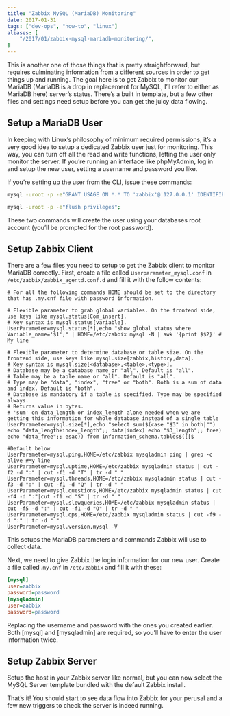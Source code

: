 ```yaml
---
title: "Zabbix MySQL (MariaDB) Monitoring"
date: 2017-01-31
tags: ["dev-ops", "how-to", "linux"]
aliases: [
    "/2017/01/zabbix-mysql-mariadb-monitoring/",
]
---
```


This is another one of those things that is pretty straightforward, but requires
culminating information from a different sources in order to get things up and
running.  The goal here is to get Zabbix to monitor our MariaDB (MariaDB is a
drop in replacement for MySQL, I’ll refer to either as MariaDB here) server’s
status.  There’s a built in template, but a few other files and settings need
setup before you can get the juicy data flowing.

## Setup a MariaDB User

In keeping with Linux’s philosophy of minimum required permissions, it’s a very
good idea to setup a dedicated Zabbix user just for monitoring.  This way, you
can turn off all the read and write functions, letting the user only monitor the
server.  If you’re running an interface like phpMyAdmin, log in and setup the
new user, setting a username and password you like.

If you’re setting up the user from the CLI, issue these commands:

```bash
mysql -uroot -p -e"GRANT USAGE ON *.* TO 'zabbix'@'127.0.0.1' IDENTIFIED BY 'password'";

mysql -uroot -p -e"flush privileges";
```

These two commands will create the user using your databases root account
(you’ll be prompted for the root password).

## Setup Zabbix Client

There are a few files you need to setup to get the Zabbix client to monitor
MariaDB correctly.  First, create a file called u`serparameter_mysql.conf` in
`/etc/zabbix/zabbix_agentd.conf.d` and fill it with the follow contents:

```text
# For all the following commands HOME should be set to the directory that has .my.cnf file with password information.

# Flexible parameter to grab global variables. On the frontend side, use keys like mysql.status[Com_insert].
# Key syntax is mysql.status[variable].
UserParameter=mysql.status[*],echo "show global status where Variable_name='$1';" | HOME=/etc/zabbix mysql -N | awk '{print $$2}' # My line

# Flexible parameter to determine database or table size. On the frontend side, use keys like mysql.size[zabbix,history,data].
# Key syntax is mysql.size[<database>,<table>,<type>].
# Database may be a database name or "all". Default is "all".
# Table may be a table name or "all". Default is "all".
# Type may be "data", "index", "free" or "both". Both is a sum of data and index. Default is "both".
# Database is mandatory if a table is specified. Type may be specified always.
# Returns value in bytes.
# 'sum' on data_length or index_length alone needed when we are getting this information for whole database instead of a single table
UserParameter=mysql.size[*],echo "select sum($(case "$3" in both|"") echo "data_length+index_length";; data|index) echo "$3_length";; free) echo "data_free";; esac)) from information_schema.tables$([[$

#Default below
UserParameter=mysql.ping,HOME=/etc/zabbix mysqladmin ping | grep -c alive #My line
UserParameter=mysql.uptime,HOME=/etc/zabbix mysqladmin status | cut -f2 -d ":" | cut -f1 -d "T" | tr -d " "
UserParameter=mysql.threads,HOME=/etc/zabbix mysqladmin status | cut -f3 -d ":" | cut -f1 -d "Q" | tr -d " "
UserParameter=mysql.questions,HOME=/etc/zabbix mysqladmin status | cut -f4 -d ":"|cut -f1 -d "S" | tr -d " "
UserParameter=mysql.slowqueries,HOME=/etc/zabbix mysqladmin status | cut -f5 -d ":" | cut -f1 -d "O" | tr -d " "
UserParameter=mysql.qps,HOME=/etc/zabbix mysqladmin status | cut -f9 -d ":" | tr -d " "
UserParameter=mysql.version,mysql -V
```

This setups the MariaDB parameters and commands Zabbix will use to collect data.

Next, we need to give Zabbix the login information for our new user.  Create a
file called .`my.cnf` in `/etc/zabbix` and fill it with these:

```ini
[mysql]
user=zabbix
password=password
[mysqladmin]
user=zabbix
password=password
```

Replacing the username and password with the ones you created earlier.  Both
[mysql] and [mysqladmin] are required, so you’ll have to enter the user
information twice.

## Setup Zabbix Server

Setup the host in your Zabbix server like normal, but you can now select the
MySQL Server template bundled with the default Zabbix install.

That’s it!  You should start to see data flow into Zabbix for your perusal and a
few new triggers to check the server is indeed running.
